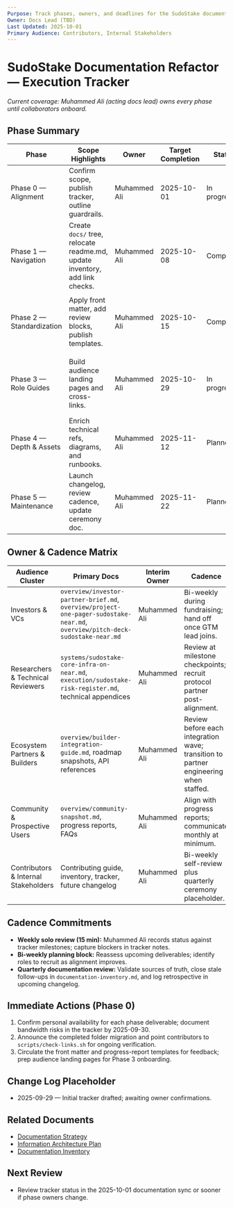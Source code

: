 ```yaml
---
Purpose: Track phases, owners, and deadlines for the SudoStake documentation refactor.
Owner: Docs Lead (TBD)
Last Updated: 2025-10-01
Primary Audience: Contributors, Internal Stakeholders
---
```


# SudoStake Documentation Refactor — Execution Tracker

_Current coverage: Muhammed Ali (acting docs lead) owns every phase until collaborators onboard._

## Phase Summary

| Phase | Scope Highlights | Owner | Target Completion | Status | Notes |
| --- | --- | --- | --- | --- | --- |
| Phase 0 — Alignment | Confirm scope, publish tracker, outline guardrails. | Muhammed Ali | 2025-10-01 | In progress | Cadence and owner gaps captured below. |
| Phase 1 — Navigation | Create `docs/` tree, relocate readme.md, update inventory, add link checks. | Muhammed Ali | 2025-10-08 | Completed | Folder migration live; use `scripts/check-links.sh` after future moves. |
| Phase 2 — Standardization | Apply front matter, add review blocks, publish templates. | Muhammed Ali | 2025-10-15 | Completed | Templates applied across docs; `scripts/check-links.sh` covers link verification. |
| Phase 3 — Role Guides | Build audience landing pages and cross-links. | Muhammed Ali | 2025-10-29 | In progress | Investor, builder, and community briefs drafted; continue adding SME inputs. |
| Phase 4 — Depth & Assets | Enrich technical refs, diagrams, and runbooks. | Muhammed Ali | 2025-11-12 | Planned | Coordinate with future protocol partner. |
| Phase 5 — Maintenance | Launch changelog, review cadence, update ceremony doc. | Muhammed Ali | 2025-11-22 | Planned | Becomes ongoing once established. |

## Owner & Cadence Matrix

| Audience Cluster | Primary Docs | Interim Owner | Cadence |
| --- | --- | --- | --- |
| Investors & VCs | `overview/investor-partner-brief.md`, `overview/project-one-pager-sudostake-near.md`, `overview/pitch-deck-sudostake-near.md` | Muhammed Ali | Bi-weekly during fundraising; hand off once GTM lead joins. |
| Researchers & Technical Reviewers | `systems/sudostake-core-infra-on-near.md`, `execution/sudostake-risk-register.md`, technical appendices | Muhammed Ali | Review at milestone checkpoints; recruit protocol partner post-alignment. |
| Ecosystem Partners & Builders | `overview/builder-integration-guide.md`, roadmap snapshots, API references | Muhammed Ali | Review before each integration wave; transition to partner engineering when staffed. |
| Community & Prospective Users | `overview/community-snapshot.md`, progress reports, FAQs | Muhammed Ali | Align with progress reports; communicate monthly at minimum. |
| Contributors & Internal Stakeholders | Contributing guide, inventory, tracker, future changelog | Muhammed Ali | Bi-weekly self-review plus quarterly ceremony placeholder. |

## Cadence Commitments

- **Weekly solo review (15 min):** Muhammed Ali records status against tracker milestones; capture blockers in tracker notes.
- **Bi-weekly planning block:** Reassess upcoming deliverables; identify roles to recruit as alignment improves.
- **Quarterly documentation review:** Validate sources of truth, close stale follow-ups in `documentation-inventory.md`, and log retrospective in upcoming changelog.

## Immediate Actions (Phase 0)

1. Confirm personal availability for each phase deliverable; document bandwidth risks in the tracker by 2025-09-30.
2. Announce the completed folder migration and point contributors to `scripts/check-links.sh` for ongoing verification.
3. Circulate the front matter and progress-report templates for feedback; prep audience landing pages for Phase 3 onboarding.

## Change Log Placeholder

- 2025-09-29 — Initial tracker drafted; awaiting owner confirmations.

## Related Documents

- [Documentation Strategy](./documentation-strategy.md)
- [Information Architecture Plan](./information-architecture-plan.md)
- [Documentation Inventory](./documentation-inventory.md)

## Next Review

- Review tracker status in the 2025-10-01 documentation sync or sooner if phase owners change.
